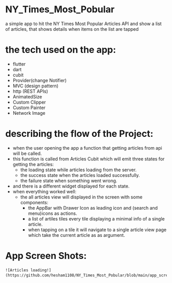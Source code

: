 # NY_Times_Most_Pobular
a simple app to hit the NY Times Most Popular Articles API and show a list of articles, that shows details when items on the list are tapped
# the tech used on the app:
- flutter
- dart
- cubit
- Provider(change Notifier)
- MVC (design pattern)
- http (REST APIs)
- AnimatedSize
- Custom Clipper
- Custom Painter
- Network Image

# describing the flow of the Project:
- when the user opening the app a function that getting articles from api will be called.
- this function is called from Articles Cubit which will emit three states for getting the articles:
    - the loading state while articles loading from the server.
    - the success state when the articles loaded successfully.
    - the failure state when something went wrong.
- and there is a different widget displayed for each state.
- when everything worked well:
    - the all articles view will displayed in the screen with some components:
        - the AppBar with Drawer Icon as leading icon and (search and menu)icons as actions.
        - a list of artiles tiles every tile displaying a minimal info of a single article.
        - when tapping on a tile it will navigate to a single article view page which take the current article as as argument.

# App Screen Shots:
    ![Articles loading!](https://github.com/hesham1108/NY_Times_Most_Pobular/blob/main/app_screen_shots/while_loading.jpg)
